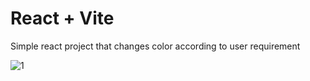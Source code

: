 # React + Vite

Simple react project that changes color according to user requirement


![1](https://github.com/Nitish-Naik/react-projects/assets/126327334/b429f11c-7517-462d-939d-25cd8fe44170)
